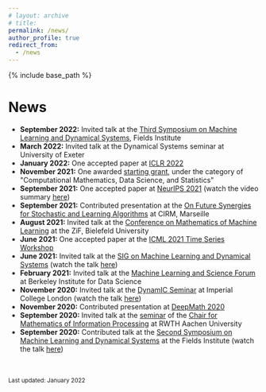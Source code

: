 ```yaml
---
# layout: archive
# title: 
permalink: /news/
author_profile: true
redirect_from:
  - /news
---
```


{% include base_path %}

News
=====
- __September 2022:__ Invited talk at the [Third Symposium on Machine Learning and Dynamical Systems](http://www.fields.utoronto.ca/activities/22-23/3rd-machine-learning), Fields Institute
- __March 2022:__ Invited talk at the Dynamical Systems seminar at University of Exeter
- __January 2022:__ One accepted paper at [ICLR 2022](https://openreview.net/forum?id=vJb4I2ANmy)
- __November 2021:__ One awarded [starting grant](https://www.vr.se/english/applying-for-funding/calls/2020-11-10-starting-grant-within-natural-and-engineering-sciences.html), under the category of "Computational Mathematics, Data Science, and Statistics" 
- __September 2021:__ One accepted paper at [NeurIPS 2021](https://openreview.net/forum?id=mf9XiRCEgZu) (watch the video summary [here](https://www.youtube.com/watch?v=1uvZCJIUGDI)) 
- __September 2021:__ Contributed presentation at the [On Future Synergies for Stochastic and Learning Algorithms](https://conferences.cirm-math.fr/2389.html) at CIRM, Marseille  
- __August 2021:__ Invited talk at the [Conference on Mathematics of Machine Learning](https://www.mis.mpg.de/calendar/conferences/2021/mml2021.html) at the ZiF, Bielefeld University
- __June 2021:__ One accepted paper at the [ICML 2021 Time Series Workshop](http://roseyu.com/time-series-workshop/)
- __June 2021:__ Invited talk at the [SIG on Machine Learning and Dynamical Systems](https://agora.stream/SIG%20on%20Machine%20Learning%20and%20Dynamical%20Systems) (watch the talk [here](https://www.youtube.com/watch?v=9t-UTLvkhyk&t=22s))
- __February 2021:__ Invited talk at the [Machine Learning and Science Forum](https://bids.berkeley.edu/events/machine-learning-and-science-forum-2021-0222) at Berkeley Institute for Data Science
- __November 2020:__ Invited talk at the [DynamIC Seminar](https://wwwf.imperial.ac.uk/~mrasmuss/DynamIC/) at Imperial College London (watch the talk [here](https://www.youtube.com/watch?v=sMY_rZS5k3Q&list=PLOMUcsGYfYasfTuGmshpDiNCsY16XcayD)) 
- __November 2020:__ Contributed presentation at [DeepMath 2020](https://deepmath-conference.com/)
- __September 2020:__ Invited talk at the [seminar](http://www.mathc.rwth-aachen.de/news/passed_talks/) of the [Chair for Mathematics of Information Processing](https://www.mathc.rwth-aachen.de/home/home/) at RWTH Aachen University
- __September 2020:__ Contributed talk at the [Second Symposium on Machine Learning and Dynamical Systems](http://www.fields.utoronto.ca/activities/20-21/dynamical) at the Fields Institute (watch the talk [here](https://www.youtube.com/watch?v=iQ23qaGcFjc))
<br>
<br>
<small>Last updated: January 2022</small>

